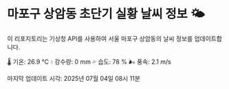 
# 마포구 상암동 초단기 실황 날씨 정보 🌤️

이 리포지토리는 기상청 API를 사용하여 서울 마포구 상암동의 날씨 정보를 업데이트합니다. 

🌡️ 기온: 26.9 ℃
💧 강수량: 0 mm
💦 습도: 78 %
🌬️ 풍속: 2.1 m/s

마지막 업데이트 시각: 2025년 07월 04일 08시 11분    
